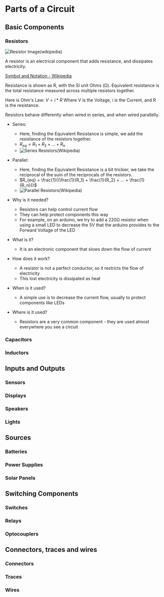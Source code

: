 # Parts of a Circuit
## Basic Components
### Resistors

![Resistor Image(wikipedia)](https://upload.wikimedia.org/wikipedia/commons/thumb/6/6b/Carbon_and_ceramic_resistors_of_different_power_ratings.jpg/260px-Carbon_and_ceramic_resistors_of_different_power_ratings.jpg)

A resistor is an electrical component that adds resistance, and dissipates electricity. 

[Symbol and Notation - Wikipedia](https://en.wikipedia.org/wiki/Resistor#Electronic_symbols_and_notation)

Resistance is shown as R, with the SI unit Ohms (Ω). Equivalent resistance is the total resistance measured across multiple resistors together.

Here is Ohm's Law:
$V = i * R$
Where V is the Voltage, i is the Current, and R is the resistance. 

Resistors behave differently when wired in series, and when wired parallelly. 

- Series:
    - Here, finding the Equivalent Resistance is simple, we add the resistance of the resistors together.
    - $R_{eq} = R_1 + R_2 + ... + R_n$
    - ![Series Resistors(Wikipedia)](https://upload.wikimedia.org/wikipedia/commons/thumb/1/11/Resistors_in_series.svg/390px-Resistors_in_series.svg.png)
- Parallel:
    - Here, finding the Equivalent Resistance is a bit trickier, we take the reciprocal of the sum of the reciprocals of the resistors.
    - $R_{eq} = \frac{1}{(\frac{1}{R_1} + \frac{1}{R_2} + ... + \frac{1}{R_n})}$
    - ![Parallel Resistors(Wikipedia)](https://upload.wikimedia.org/wikipedia/commons/thumb/0/09/Resistors_in_parallel.svg/301px-Resistors_in_parallel.svg.png)


- Why is it needed? 
    - Resistors can help control current flow
    - They can help protect components this way
    - For example, on an arduino, we try to add a 220Ω resistor when using a small LED to decrease the 5V that the arduino provides to the Forward Voltage of the LED
- What is it?
    - It is an electronic component that slows down the flow of current
- How does it work?
    - A resistor is not a perfect conductor, so it restricts the flow of electricity
    - This lost electricity is dissipated as heat
- When is it used?
    - A simple use is to decrease the current flow, usually to protect components like LEDs
- Where is it used?
    - Resistors are a very common component - they are used almost everywhere you see a circuit
### Capacitors
### Inductors
## Inputs and Outputs
### Sensors 
### Displays
### Speakers
### Lights
## Sources
### Batteries
### Power Supplies
### Solar Panels
## Switching Components
### Switches
### Relays
### Optocouplers
## Connectors, traces and wires
### Connectors
### Traces
### Wires 
